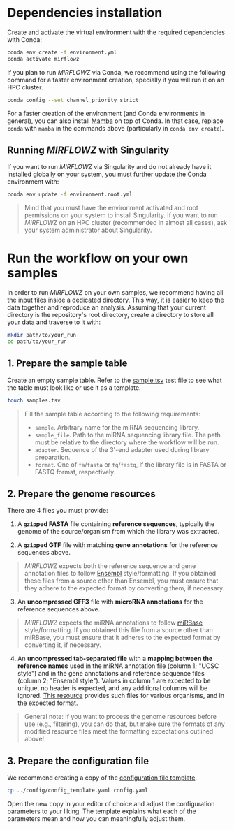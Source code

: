 # Dependencies installation

Create and activate the virtual environment with the required dependencies
with Conda:

```bash
conda env create -f environment.yml
conda activate mirflowz
```

If you plan to run _MIRFLOWZ_ via Conda, we recommend using the following
command for a faster environment creation, specially if you will run it on an
HPC cluster.

```bash
conda config --set channel_priority strict
```

For a faster creation of the environment (and Conda environments in general),
you can also install [Mamba][mamba] on top of Conda. In that case, replace
`conda` with `mamba` in the commands above (particularly in 
`conda env create`).

## Running _MIRFLOWZ_ with Singularity

If you want to run _MIRFLOWZ_ via Singularity and do not already
have it installed globally on your system, you must further update the Conda
environment with:

```bash
conda env update -f environment.root.yml
```

> Mind that you must have the environment activated and root permissions on
> your system to install Singularity. If you want to run _MIRFLOWZ_ on an HPC
> cluster (recommended in almost all cases), ask your system administrator
> about Singularity.

# Run the workflow on your own samples

In order to run _MIRFLOWZ_ on your own samples, we recommend having all the
input files inside a dedicated directory. This way, it is easier to keep the
data together and reproduce an analysis. Assuming that your current directory
is the repository's root directory, create a directory to store all your data
and traverse to it with:

```bash
mkdir path/to/your_run
cd path/to/your_run
```

## 1. Prepare the sample table

Create an empty sample table. Refer to the
[sample.tsv](../test/test_files/samples_table.tsv) test file to see what the
table must look like or use it as a template.

```bash
touch samples.tsv
```

> Fill the sample table according to the following requirements:  
>
> - `sample`. Arbitrary name for the miRNA sequencing library.
> - `sample_file`. Path to the miRNA sequencing library file. The path must be
> relative to the directory where the workflow will be run.
> - `adapter`. Sequence of the 3'-end adapter used during library preparation.
> - `format`. One of `fa`/`fasta` or `fq`/`fastq`, if the library file is in
> FASTA or FASTQ format, respectively.

## 2. Prepare the genome resources

There are 4 files you must provide: 

1. A **`gzip`ped FASTA** file containing **reference sequences**, typically the
   genome of the source/organism from which the library was extracted.

2. A **`gzip`ped GTF** file with matching **gene annotations** for the
   reference sequences above.

> _MIRFLOWZ_ expects both the reference sequence and gene annotation files to
> follow [Ensembl][ensembl] style/formatting. If you obtained these files from
> a source other than Ensembl, you must ensure that they adhere to the
> expected format by converting them, if necessary.

3. An **uncompressed GFF3** file with **microRNA annotations** for the reference
   sequences above.

> _MIRFLOWZ_ expects the miRNA annotations to follow [miRBase][mirbase]
> style/formatting. If you obtained this file from a source other than miRBase,
> you must ensure that it adheres to the expected format by converting it, if
> necessary.


4. An **uncompressed tab-separated file** with a **mapping between the
   reference names** used in the miRNA annotation file (column 1; "UCSC style")
   and in the gene annotations and reference sequence files (column 2; "Ensembl
   style"). Values in column 1 are expected to be unique, no header is
   expected, and any additional columns will be ignored. [This
   resource][chrMap] provides such files for various organisms, and in the
   expected format.

> General note: If you want to process the genome resources before use (e.g.,
> filtering), you can do that, but make sure the formats of any modified
> resource files meet the formatting expectations outlined above!

## 3. Prepare the configuration file

We recommend creating a copy of the
[configuration file template](config_template.yaml).

```bash
cp ../config/config_template.yaml config.yaml

```

Open the new copy in your editor of choice and adjust the configuration
parameters to your liking. The template explains what each of the parameters
mean and how you can meaningfully adjust them.


[chrMap]: <https://github.com/dpryan79/ChromosomeMappings>
[ensembl]: <https://ensembl.org/>
[mamba]: <https://github.com/mamba-org/mamba>
[mirbase]: <https://mirbase.org/>
